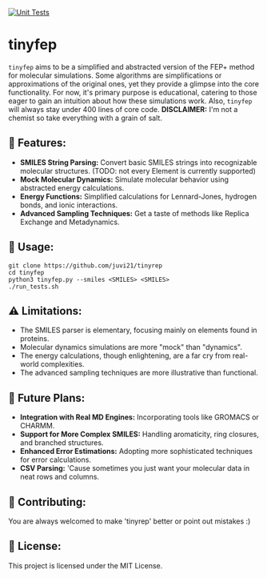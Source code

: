 [![Unit Tests](https://github.com/juvi21/tinyfep/actions/workflows/run-tests.yml/badge.svg)](https://github.com/juvi21/tinyfep/actions/workflows/run-tests.yml)
# tinyfep

`tinyfep` aims to be a simplified and abstracted version of the FEP+ method for molecular simulations. Some algorithms are simplifications or approximations of the original ones, yet they provide a glimpse into the core functionality. For now, it's primary purpose is educational, catering to those eager to gain an intuition about how these simulations work. Also, `tinyfep` will always stay under 400 lines of core code. 
**DISCLAIMER:** I'm not a chemist so take everything with a grain of salt. 

## 🌟 Features:

- **SMILES String Parsing:** Convert basic SMILES strings into recognizable molecular structures. (TODO: not every Element is currently supported)
- **Mock Molecular Dynamics:** Simulate molecular behavior using abstracted energy calculations.
- **Energy Functions:** Simplified calculations for Lennard-Jones, hydrogen bonds, and ionic interactions.
- **Advanced Sampling Techniques:** Get a taste of methods like Replica Exchange and Metadynamics.
    
## 📘 Usage:
    git clone https://github.com/juvi21/tinyrep
    cd tinyfep
    python3 tinyfep.py --smiles <SMILES> <SMILES>
    ./run_tests.sh 
  
## ⚠️ Limitations:

- The SMILES parser is elementary, focusing mainly on elements found in proteins.
- Molecular dynamics simulations are more "mock" than "dynamics".
- The energy calculations, though enlightening, are a far cry from real-world complexities.
- The advanced sampling techniques are more illustrative than functional.

## 🚀 Future Plans:

- **Integration with Real MD Engines:** Incorporating tools like GROMACS or CHARMM.
- **Support for More Complex SMILES:** Handling aromaticity, ring closures, and branched structures.
- **Enhanced Error Estimations:** Adopting more sophisticated techniques for error calculations.
- **CSV Parsing:** 'Cause sometimes you just want your molecular data in neat rows and columns.

## 🤝 Contributing:
You are always welcomed to make 'tinyrep' better or point out mistakes :)


## 📜 License:
This project is licensed under the MIT License.
